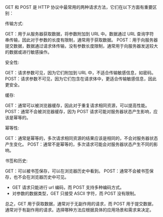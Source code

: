 GET 和 POST 是 HTTP 协议中最常用的两种请求方法，它们在以下方面有重要区别：

传输方式:

GET：用于从服务器获取数据，将参数附加到 URL 中。数据通过 URL 查询字符串传输，因此对于参数的长度有限制，通常用于获取数据。
POST：用于向服务器提交数据，数据通过请求体传输，没有参数长度限制，通常用于向服务器发送较大的数据或进行敏感操作。

安全性:

GET：请求参数可见，因为它们附加到 URL 中，不适合传输敏感信息，如密码。
POST：请求参数不可见，因为它们包含在请求体中，更适合传输敏感信息，因此更安全。

缓存:

GET：通常可以被浏览器缓存，因此对于重复请求相同资源，可以提高性能。
POST：通常不会被浏览器缓存，因为 POST 请求可能对服务器状态产生影响，应该是幂等的。

幂等性:

GET：通常是幂等的，多次请求相同资源的结果应该是相同的，不会对服务器状态产生变化。
POST：通常不是幂等的，多次请求可能会对服务器状态产生不同的影响。

书签和历史:

GET：可以被书签保存，可以在浏览器历史中看到。
POST：通常不会被书签保存，也不会在浏览器历史中可见。

- GET 请求只能进行 url 编码，而 POST 支持多种编码方式。
- 对参数的数据类型，GET 只接受 ASCII 字符，而 POST 没有限制。

总之，GET 用于获取数据，通常对于无副作用的请求，而 POST 用于提交数据，通常对于有副作用的请求。选择哪种方法应根据具体的应用场景和需求来决定。
